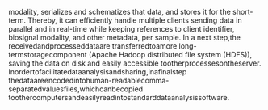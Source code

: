 modality, serializes and schematizes that data, and stores it for the short-term. Thereby, it
can efficiently handle multiple clients sending data in parallel and in real-time while keeping
references to client identifier, biosignal modality, and other metadata, per sample. In a next
step,the receivedandprocesseddataare transferredtoamore long-termstoragecomponent
(Apache Hadoop distributed file system (HDFS)), saving the data on disk and easily accessible
tootherprocessesontheserver. Inordertofacilitatedataanalysisandsharing,inafinalstep
thedataareencodedintohuman-readablecomma-separatedvaluesfiles,whichcanbecopied
toothercomputersandeasilyreadintostandarddataanalysissoftware.
